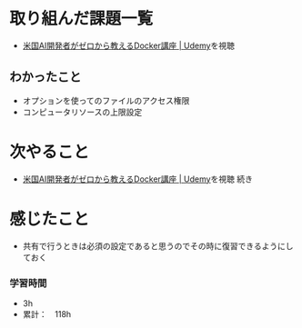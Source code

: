 # 取り組んだ課題一覧
- [米国AI開発者がゼロから教えるDocker講座 \| Udemy](https://www.udemy.com/course/aidocker/)を視聴

## わかったこと
- オプションを使ってのファイルのアクセス権限
- コンピュータリソースの上限設定

# 次やること
- [米国AI開発者がゼロから教えるDocker講座 \| Udemy](https://www.udemy.com/course/aidocker/)を視聴 続き

# 感じたこと
- 共有で行うときは必須の設定であると思うのでその時に復習できるようにしておく

### 学習時間
- 3h
- 累計：　118h